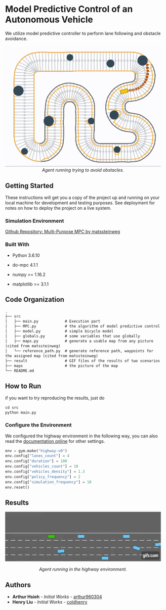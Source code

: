 # Model Predictive Control of an Autonomous Vehicle

We utilize model predictive controller to perform lane following and obstacle avoidance.

<p align="center">
  <img src="https://github.com/coldhenry/Model-Predictive-Control-of-Autonomous-Car/blob/main/results/obstacle_avoidance.gif"/><br/>
  <em>Agent running trying to avoid obstacles.</em>
</p>

## Getting Started

These instructions will get you a copy of the project up and running on your local machine for development and testing purposes. See deployment for notes on how to deploy the project on a live system.

### Simulation Environment

[Github Repository: Multi-Purpose MPC by matssteinweg](https://github.com/matssteinweg/Multi-Purpose-MPC)

### Built With

* Python 3.6.10

* do-mpc 4.1.1

* numpy >= 1.16.2

* matplotlib >= 3.1.1

## Code Organization

```
.
├── src                    
│   ├── main.py            # Execution part
│   ├── MPC.py             # the algorithm of model predictive control
│   ├── model.py           # simple bicycle model
│   ├── globals.py         # some variables that use globally
│   ├── maps.py            # generate a usable map from any picture (cited from matssteinweg)
│   └── reference_path.py  # generate reference path, waypoints for the assigned map (cited from matssteinweg)
├── result                 # GIF files of the results of two scenarios
├── maps                   # the picture of the map
└── README.md
```

## How to Run

if you want to try reproducing the results, just do
```
cd src
python main.py
```

### Configure the Environment

We configured the highway environment in the following way, you can also read the [documentation online](https://highway-env.readthedocs.io/en/latest/quickstart.html#configuring-an-environment) for other settings.

```python
env = gym.make("highway-v0")
env.config["lanes_count"] = 4
env.config["duration"] = 100
env.config["vehicles_count"] = 10
env.config["vehicles_density"] = 1.3
env.config["policy_frequency"] = 2
env.config["simulation_frequency"] = 10
env.reset()
```

## Results

<p align="center">
  <img width="640" height="160" src="https://github.com/arthur960304/dqn-dense-traffic/blob/main/doc/highway.gif"/><br/>
</p>
<p align="center">
  <em>Agent running in the highway environment.</em>
</p>


## Authors

* **Arthur Hsieh** - <i>Initial Works</i> - [arthur960304](https://github.com/arthur960304)
* **Henry Liu** - <i>Initial Works</i> - [coldhenry](https://github.com/coldhenry)
